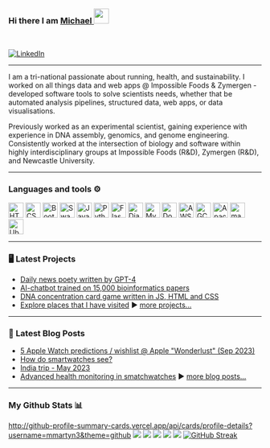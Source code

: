 ### Hi there I am [Michael ](https://www.mmartyn.com)<img src="https://raw.githubusercontent.com/MartinHeinz/MartinHeinz/master/wave.gif" width="30px">
<br/>

[![LinkedIn](https://img.shields.io/badge/linkedin-%230077B5.svg?style=for-the-badge&logo=linkedin&logoColor=white)](https://linkedin.com/in/mmartyn3)


---

I am a tri-national passionate about running, health, and sustainability. I worked on all things data and web apps @ Impossible Foods & Zymergen - developed software tools to solve scientists needs, whether that be automated analysis pipelines, structured data, web apps, or data visualisations.

Previously worked as an experimental scientist, gaining experience with experience in DNA assembly, genomics, and genome engineering. Consistently worked at the intersection of biology and software within highly interdisciplinary groups at Impossible Foods (R&D), Zymergen (R&D), and Newcastle University.

---

### Languages and tools ⚙️
<!-- For more icons please follow  https://marwin1991.github.io/profile-technology-icons/ -->
<p>
<img width="30" src="https://user-images.githubusercontent.com/25181517/192158954-f88b5814-d510-4564-b285-dff7d6400dad.png" alt="HTML" title="HTML"/>
<img width="30" src="https://user-images.githubusercontent.com/25181517/183898674-75a4a1b1-f960-4ea9-abcb-637170a00a75.png" alt="CSS" title="CSS"/>
<img width="30" src="https://user-images.githubusercontent.com/25181517/183898054-b3d693d4-dafb-4808-a509-bab54cf5de34.png" alt="Bootstrap" title="Bootstrap"/>
<img width="30" src="https://user-images.githubusercontent.com/25181517/186711335-a3729606-5a78-4496-9a36-06efcc74f800.png" alt="Swagger" title="Swagger"/>
<img width="30" src="https://user-images.githubusercontent.com/25181517/117447155-6a868a00-af3d-11eb-9cfe-245df15c9f3f.png" alt="JavaScript" title="JavaScript"/>
<img width="30" src="https://user-images.githubusercontent.com/25181517/183423507-c056a6f9-1ba8-4312-a350-19bcbc5a8697.png" alt="Python" title="Python"/>
<img width="30" src="https://user-images.githubusercontent.com/25181517/183423775-2276e25d-d43d-4e58-890b-edbc88e915f7.png" alt="Flask" title="Flask"/>
<img width="30" src="https://github.com/marwin1991/profile-technology-icons/assets/62091613/9bf5650b-e534-4eae-8a26-8379d076f3b4" alt="Django" title="Django"/>
<img width="30" src="https://user-images.githubusercontent.com/25181517/183896128-ec99105a-ec1a-4d85-b08b-1aa1620b2046.png" alt="MySQL" title="MySQL"/>
<img width="30" src="https://user-images.githubusercontent.com/25181517/117207330-263ba280-adf4-11eb-9b97-0ac5b40bc3be.png" alt="Docker" title="Docker"/>
<img width="30" src="https://user-images.githubusercontent.com/25181517/183896132-54262f2e-6d98-41e3-8888-e40ab5a17326.png" alt="AWS" title="AWS"/>
<img width="30" src="https://user-images.githubusercontent.com/25181517/183911547-990692bc-8411-4878-99a0-43506cdb69cf.png" alt="GCP" title="GCP"/>
<img width="30" src="https://user-images.githubusercontent.com/25181517/184357834-eba1eee1-6074-4b9c-8ed3-5373868096cc.png" alt="Apache Spark" title="Apache Spark"/>
<img width="30" src="https://user-images.githubusercontent.com/25181517/186884152-ae609cca-8cf1-4175-8d60-1ce1fa078ca2.png" alt="macOS" title="macOS"/>
<img width="30" src="https://user-images.githubusercontent.com/25181517/186884153-99edc188-e4aa-4c84-91b0-e2df260ebc33.png" alt="Ubuntu" title="Ubuntu"/>
</p>

---


### 🖥️ Latest Projects
- [Daily news poety written by GPT-4](https://www.mmartyn.com/projects/auto_news_poems/)
- [AI-chatbot trained on 15,000 bioinformatics papers](https://www.mmartyn.com/projects/bioinfo-bot/)
- [DNA concentration card game written in JS, HTML and CSS](https://www.mmartyn.com/projects/dna_game/)
- [Explore places that I have visited](https://www.mmartyn.com/projects/globe/)
▶️ [more projects...](https://www.mmartyn.com/projects)

---

### 📕 Latest Blog Posts
<!-- BLOG-POST-LIST:START -->
- [5 Apple Watch predictions / wishlist @ Apple "Wonderlust" (Sep 2023)](https://www.mmartyn.com/blog/Apple-wonderlust-2023-apple-watch-predictions/)
- [How do smartwatches see?](https://www.mmartyn.com/blog/how-do-smartwatches-see/)
- [India trip - May 2023](https://www.mmartyn.com/blog/2023-travels-india/)
- [Advanced health monitoring in smatchwatches](https://www.mmartyn.com/blog/advanced-health-monitoring-in-smartwatches-past-pr/)
▶️ [more blog posts...](https://www.mmartyn.com/blogs/1/)

---

### My Github Stats 📊

http://github-profile-summary-cards.vercel.app/api/cards/profile-details?username=mmartyn3&theme=github
[![](https://raw.githubusercontent.com/mmartyn3/mmartyn3/master/profile-summary-card-output/github/0-profile-details.svg)](https://github.com/vn7n24fzkq/github-profile-summary-cards)
[![](https://raw.githubusercontent.com/mmartyn3/mmartyn3/master/profile-summary-card-output/github/1-repos-per-language.svg)](https://github.com/vn7n24fzkq/github-profile-summary-cards) [![](https://raw.githubusercontent.com/mmartyn3/mmartyn3/master/profile-summary-card-output/github/2-most-commit-language.svg)](https://github.com/vn7n24fzkq/github-profile-summary-cards)
[![](https://raw.githubusercontent.com/mmartyn3/mmartyn3/master/profile-summary-card-output/github/3-stats.svg)](https://github.com/vn7n24fzkq/github-profile-summary-cards) [![](https://raw.githubusercontent.com/mmartyn3/mmartyn3/master/profile-summary-card-output/github/4-productive-time.svg)](https://github.com/vn7n24fzkq/github-profile-summary-cards)
[![GitHub Streak](https://streak-stats.demolab.com/?user=mmartyn3&theme=ads-juicy-fresh)](https://git.io/streak-stats)


<br/>

<!--
**mmartyn3/mmartyn3** is a ✨ _special_ ✨ repository because its `README.md` (this file) appears on your GitHub profile.

Here are some ideas to get you started:

- 🔭 I’m currently working on ...
- 🌱 I’m currently learning ...
- 👯 I’m looking to collaborate on ...
- 🤔 I’m looking for help with ...
- 💬 Ask me about ...
- 📫 How to reach me: ...
- 😄 Pronouns: ...
- ⚡ Fun fact: ...
-->
